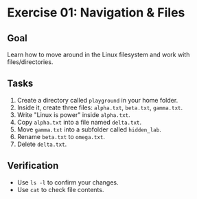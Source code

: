 # Exercise 01: Navigation & Files

## Goal
Learn how to move around in the Linux filesystem and work with files/directories.

## Tasks
1. Create a directory called `playground` in your home folder.
2. Inside it, create three files: `alpha.txt`, `beta.txt`, `gamma.txt`.
3. Write "Linux is power" inside `alpha.txt`.
4. Copy `alpha.txt` into a file named `delta.txt`.
5. Move `gamma.txt` into a subfolder called `hidden_lab`.
6. Rename `beta.txt` to `omega.txt`.
7. Delete `delta.txt`.

## Verification
- Use `ls -l` to confirm your changes.
- Use `cat` to check file contents.
